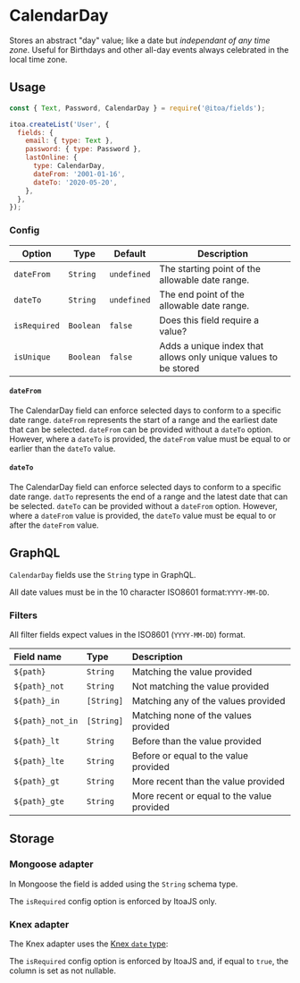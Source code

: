 <!--[meta]
section: api
subSection: field-types
title: CalendarDay
[meta]-->

# CalendarDay

Stores an abstract "day" value; like a date but _independant of any time zone_.
Useful for Birthdays and other all-day events always celebrated in the local time zone.

## Usage

```js
const { Text, Password, CalendarDay } = require('@itoa/fields');

itoa.createList('User', {
  fields: {
    email: { type: Text },
    password: { type: Password },
    lastOnline: {
      type: CalendarDay,
      dateFrom: '2001-01-16',
      dateTo: '2020-05-20',
    },
  },
});
```

### Config

| Option       | Type      | Default     | Description                                                     |
| ------------ | --------- | ----------- | --------------------------------------------------------------- |
| `dateFrom`   | `String`  | `undefined` | The starting point of the allowable date range.                 |
| `dateTo`     | `String`  | `undefined` | The end point of the allowable date range.                      |
| `isRequired` | `Boolean` | `false`     | Does this field require a value?                                |
| `isUnique`   | `Boolean` | `false`     | Adds a unique index that allows only unique values to be stored |

#### `dateFrom`

The CalendarDay field can enforce selected days to conform to a specific date range. `dateFrom` represents the start of a range and the earliest date that can be selected. `dateFrom` can be provided without a `dateTo` option. However, where a `dateTo` is provided, the `dateFrom` value must be equal to or earlier than the `dateTo` value.

#### `dateTo`

The CalendarDay field can enforce selected days to conform to a specific date range. `datTo` represents the end of a range and the latest date that can be selected. `dateTo` can be provided without a `dateFrom` option. However, where a `dateFrom` value is provided, the `dateTo` value must be equal to or after the `dateFrom` value.

## GraphQL

`CalendarDay` fields use the `String` type in GraphQL.

All date values must be in the 10 character ISO8601 format:`YYYY-MM-DD`.

### Filters

All filter fields expect values in the ISO8601 (`YYYY-MM-DD`) format.

| Field name       | Type       | Description                                |
| :--------------- | :--------- | :----------------------------------------- |
| `${path}`        | `String`   | Matching the value provided                |
| `${path}_not`    | `String`   | Not matching the value provided            |
| `${path}_in`     | `[String]` | Matching any of the values provided        |
| `${path}_not_in` | `[String]` | Matching none of the values provided       |
| `${path}_lt`     | `String`   | Before than the value provided             |
| `${path}_lte`    | `String`   | Before or equal to the value provided      |
| `${path}_gt`     | `String`   | More recent than the value provided        |
| `${path}_gte`    | `String`   | More recent or equal to the value provided |

## Storage

### Mongoose adapter

In Mongoose the field is added using the `String` schema type.

The `isRequired` config option is enforced by ItoaJS only.

### Knex adapter

The Knex adapter uses the [Knex `date` type](https://knexjs.org/#Schema-date):

The `isRequired` config option is enforced by ItoaJS and, if equal to `true`, the column is set as not nullable.
